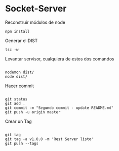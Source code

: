


# Socket-Server

Reconstruir módulos de node
```
npm install 
```
Generar el DIST
```
tsc -w
```
Levantar servisor, cualquiera de estos dos comandos
```

nodemon dist/
node dist/
```

Hacer commit
```

git status
git add .
git commit -m "Segundo commit - update README.md"
git push -u origin master
```

Crear un Tag
```

git tag
git tag -a v1.0.0 -m "Rest Server listo"
git push --tags
```
